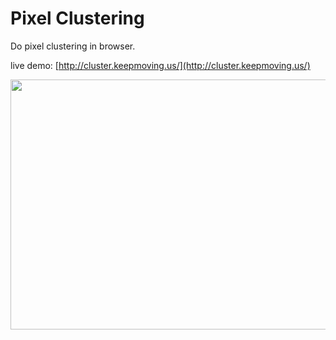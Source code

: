 Pixel Clustering
======

Do pixel clustering in browser.

live demo: [http://cluster.keepmoving.us/](http://cluster.keepmoving.us/)

<img src="http://7xkqu3.com1.z0.glb.clouddn.com/a800x400.png" width="800" height="400"></img>
